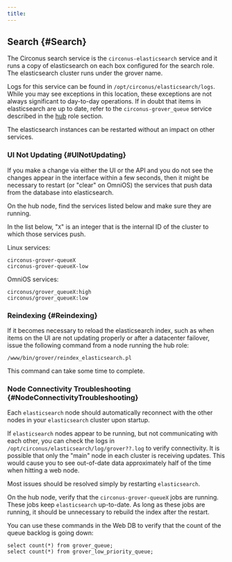 ```yaml
---
title:
---
```


## Search {#Search}
The Circonus search service is the `circonus-elasticsearch` service and it runs a copy of elasticsearch on each box configured for the search role.  The elasticsearch cluster runs under the grover name.

Logs for this service can be found in `/opt/circonus/elasticsearch/logs`. While you may see exceptions in this location, these exceptions are not always significant to day-to-day operations.  If in doubt that items in elasticsearch are up to date, refer to the `circonus-grover_queue` service described in the  [hub](/Roles/hub.md#circonus-grover_queue) role section.

The elasticsearch instances can be restarted without an impact on other services.


### UI Not Updating {#UINotUpdating}
If you make a change via either the UI or the API and you do not see the changes appear in the interface within a few seconds, then it might be necessary to restart (or "clear" on OmniOS) the services that push data from the database into elasticsearch.

On the hub node, find the services listed below and make sure they are running.

In the list below, "`X`" is an integer that is the internal ID of the cluster to which those services push.

Linux services:
```
circonus-grover-queueX
circonus-grover-queueX-low
```

OmniOS services:
```
circonus/grover_queueX:high
circonus/grover_queueX:low
```


### Reindexing {#Reindexing}
If it becomes necessary to reload the elasticsearch index, such as when items on the UI are not updating properly or after a datacenter failover, issue the following command from a node running the hub role:
```
/www/bin/grover/reindex_elasticsearch.pl
```

This command can take some time to complete.


### Node Connectivity Troubleshooting {#NodeConnectivityTroubleshooting}
Each `elasticsearch` node should automatically reconnect with the other nodes in your `elasticsearch` cluster upon startup.

If `elasticsearch` nodes appear to be running, but not communicating with each other, you can check the logs in `/opt/circonus/elasticsearch/log/grover??.log` to verify connectivity. It is possible that only the "main" node in each cluster is receiving updates. This would cause you to see out-of-date data approximately half of the time when hitting a web node.

Most issues should be resolved simply by restarting `elasticsearch`.

On the hub node, verify that the `circonus-grover-queueX` jobs are running. These jobs keep `elasticsearch` up-to-date. As long as these jobs are running, it should be unnecessary to rebuild the index after the restart.

You can use these commands in the Web DB to verify that the count of the queue backlog is going down:

```
select count(*) from grover_queue;
select count(*) from grover_low_priority_queue;
```
